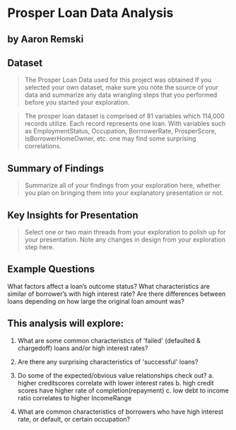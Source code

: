 # Prosper Loan Data Analysis
## by Aaron Remski


## Dataset
> The Prosper Loan Data used for this project was obtained   If you selected your own dataset, make sure you note the source of your data and summarize any data wrangling steps that you performed before you started your exploration.

> The prosper loan dataset is comprised of 81 variables which 114,000 records utilize. Each record represents one loan. With variables such as EmploymentStatus, Occupation, BorrrowerRate, ProsperScore, IsBorrowerHomeOwner, etc. one may find some surprising correlations.

## Summary of Findings

> Summarize all of your findings from your exploration here, whether you plan on bringing them into your explanatory presentation or not.


## Key Insights for Presentation

> Select one or two main threads from your exploration to polish up for your presentation. Note any changes in design from your exploration step here.

## Example Questions
What factors affect a loan’s outcome status?
What characteristics are similar of borrower’s with high interest rate? 
Are there differences between loans depending on how large the original loan amount was?






## This analysis will explore:
1. What are some common characteristics of 'failed' (defaulted & chargedoff) loans and/or high interest rates?
2. Are there any surprising characteristics of 'successful' loans?
3. Do some of the expected/obvious value relationships check out? 
    a. higher creditscores correlate with lower interest rates
    b. high credit scores have higher rate of completion(repayment)
    c. low debt to income ratio correlates to higher IncomeRange

4. What are common characteristics of borrowers who have high interest rate, or default, or certain occupation?
